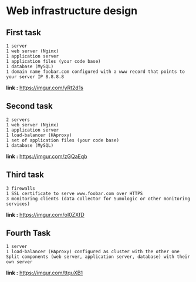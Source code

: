 # Web infrastructure design

## First task
    1 server
    1 web server (Nginx)
    1 application server
    1 application files (your code base)
    1 database (MySQL)
    1 domain name foobar.com configured with a www record that points to your server IP 8.8.8.8
**link :**
    https://imgur.com/yRt2d1s

## Second task
    2 servers
    1 web server (Nginx)
    1 application server
    1 load-balancer (HAproxy)
    1 set of application files (your code base)
    1 database (MySQL)
**link :**
    https://imgur.com/zGQaEqb

## Third task
    3 firewalls
    1 SSL certificate to serve www.foobar.com over HTTPS
    3 monitoring clients (data collector for Sumologic or other monitoring services)
**link :**
    https://imgur.com/oI0ZXfD

## Fourth Task
    1 server
    1 load-balancer (HAproxy) configured as cluster with the other one
    Split components (web server, application server, database) with their own server
**link :**
    https://imgur.com/ttquXB1
